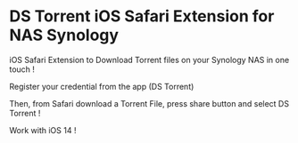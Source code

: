 # DS Torrent iOS Safari Extension for NAS Synology

iOS Safari Extension to Download Torrent files on your Synology NAS in one touch !

Register your credential from the app (DS Torrent)

Then, from Safari download a Torrent File, press share button and select DS Torrent !

Work with iOS 14 !
